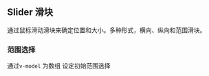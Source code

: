 <div class="demo-header">
<p class="overviewicon">
  <span class="wapi-business-slider"/>
</p>

## Slider 滑块

<mobile-uxlink widget-name="Slider"></mobile-uxlink>

通过鼠标滑动滑块来确定位置和大小。多种形式，横向、纵向和范围滑块。
</div>

### 范围选择

通过`v-model` 为数组 设定初始范围选择

<mobile-view link="slider/range-select"></mobile-view>

<br>
